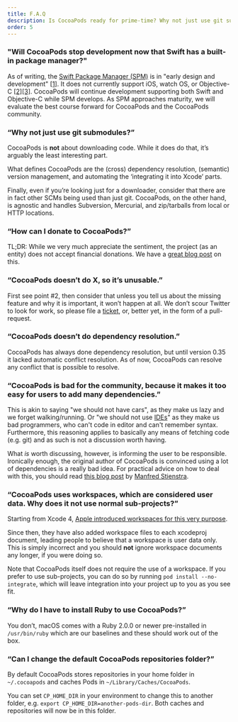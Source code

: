 ```yaml
---
title: F.A.Q
description: Is CocoaPods ready for prime-time? Why not just use git submodules? etc. etc.
order: 5
---
```


### "Will CocoaPods stop development now that Swift has a built-in package manager?"

  As of writing, the [Swift Package Manager (SPM)](https://github.com/apple/swift-package-manager) is in "early design and development" [[1]](https://github.com/apple/swift-package-manager/blob/14f47ad34967c7e7808863fb29fa3f9baf5db7a4/README.md#a-work-in-progress). It  does not currently support iOS, watch OS, or Objective-C [[2]](https://github.com/apple/swift-package-manager/blob/14f47ad34967c7e7808863fb29fa3f9baf5db7a4/Documentation/Package.swift.md#depending-on-apple-modules-eg-foundation)[[3]](https://github.com/apple/swift-package-manager/blob/14f47ad34967c7e7808863fb29fa3f9baf5db7a4/Documentation/PackageManagerCommunityProposal.md#support-for-other-languages). CocoaPods will continue development supporting both Swift and Objective-C while SPM develops. As SPM approaches maturity, we will evaluate the best course forward for CocoaPods and the CocoaPods community.


### “Why not just use git submodules?”

  CocoaPods is **not** about downloading code. While it does do that, it’s arguably the least interesting part.

  What defines CocoaPods are the (cross) dependency resolution, (semantic) version management, and automating the ‘integrating it into Xcode’ parts.

  Finally, even if you’re looking just for a downloader, consider that there are in fact other SCMs being used than just git. CocoaPods, on the other hand, is agnostic and handles Subversion, Mercurial, and zip/tarballs from local or HTTP locations.

### “How can I donate to CocoaPods?”

  TL;DR: While we very much appreciate the sentiment, the project (as an entity) does not accept financial donations. We have a [great blog post](https://blog.cocoapods.org/Why-we-dont-accept-donations/) on this.

### “CocoaPods doesn’t do X, so it’s unusable.”

  First see point #2, then consider that unless you tell us about the missing feature and why it is important, it won’t happen at all. We don’t scour Twitter to look for work, so please file a [ticket](https://github.com/CocoaPods/CocoaPods/issues/new), or, better yet, in the form of a pull-request.


### “CocoaPods doesn’t do dependency resolution.”

  CocoaPods has always done dependency resolution, but until version 0.35 it lacked automatic conflict resolution. As of now, CocoaPods can resolve any conflict that is possible to resolve.


### “CocoaPods is bad for the community, because it makes it too easy for users to add many dependencies.”

 This is akin to saying "we should not have cars", as they make us lazy and we forget walking/running. Or "we should not use [IDEs](http://programmers.stackexchange.com/questions/39798/being-ide-dependent-how-can-it-harm-me/39809#39809)" as they make us bad programmers, who can't code in editor and can't remember syntax. Furthermore, this reasoning applies to basically any means of fetching code (e.g. git) and as such is not a discussion worth having.

  What _is_ worth discussing, however, is informing the user to be responsible. Ironically enough, the original author of CocoaPods is convinced using a lot of dependencies is a really bad idea. For practical advice on how to deal with this, you should read [this blog post](http://www.fngtps.com/2013/a-quick-note-on-minimal-dependencies-in-ruby-on-rails/) by [Manfred Stienstra](https://twitter.com/manfreds).


### “CocoaPods uses workspaces, which are considered user data. Why does it not use normal sub-projects?”

  Starting from Xcode 4, [Apple introduced workspaces for this very purpose](http://developer.apple.com/library/ios/#featuredarticles/XcodeConcepts/Concept-Workspace.html).

  Since then, they have also added workspace files to each xcodeproj document, leading people to believe that a workspace is user data only. This is simply incorrect and you should **not** ignore workspace documents any longer, if you were doing so.

  Note that CocoaPods itself does not require the use of a workspace. If you prefer to use sub-projects, you can do so by running `pod install --no-integrate`, which will leave integration into your project up to you as you see fit.


### “Why do I have to install Ruby to use CocoaPods?”

  You don’t, macOS comes with a Ruby 2.0.0 or newer pre-installed in `/usr/bin/ruby` which are our baselines and these should work out of the box.
  
### “Can I change the default CocoaPods repositories folder?”

  By default CocoaPods stores repositories in your home folder in `~/.cocoapods` and caches Pods in `~/Library/Caches/CocoaPods`.

  You can set `CP_HOME_DIR` in your environment to change this to another folder, e.g. `export CP_HOME_DIR=another-pods-dir`. Both caches and repositories will now be in this folder.
